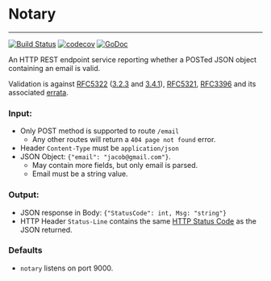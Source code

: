 # Notary
---
[![Build Status](https://travis-ci.org/jdelgad/notary.svg?branch=master)](https://travis-ci.org/jdelgad/notary)
[![codecov](https://codecov.io/gh/jdelgad/notary/branch/master/graph/badge.svg)](https://codecov.io/gh/jdelgad/notary)
[![GoDoc](https://godoc.org/github.com/jdelgad/notary?status.svg)](https://godoc.org/github.com/jdelgad/notary)

An HTTP REST endpoint service reporting whether a POSTed JSON object containing
an email is valid.

Validation is against [RFC5322](https://tools.ietf.org/html/rfc3696)
([3.2.3](https://tools.ietf.org/html/rfc5322#section-3.2.3) and
 [3.4.1](https://tools.ietf.org/html/rfc5322#section-3.4.1)),
[RFC5321](https://tools.ietf.org/html/rfc5322#section-3.4.1),
[RFC3396](https://tools.ietf.org/html/rfc3696https://tools.ietf.org/html/rfc3696)
and its associated
[errata](http://www.rfc-editor.org/errata_search.php?rfc=3696).

### Input:
* Only POST method is supported to route `/email`
  * Any other routes will return a `404 page not found` error.
* Header `Content-Type` must be `application/json`
* JSON Object: `{"email": "jacob@gmail.com"}`.
  * May contain more fields, but only email is parsed.
  * Email must be a string value.

### Output:
* JSON response in Body: `{"StatusCode": int, Msg: "string"}`
* HTTP Header `Status-Line` contains the same
[HTTP Status Code](https://en.wikipedia.org/wiki/List_of_HTTP_status_codes) as the JSON returned.


### Defaults
* `notary` listens on port 9000.
